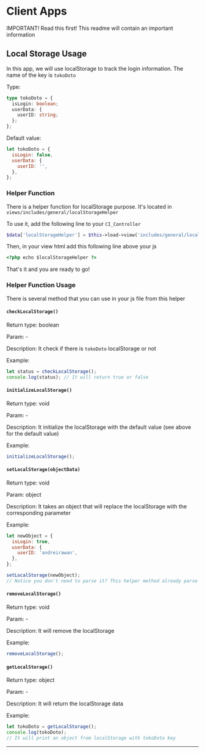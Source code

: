 # Client Apps

IMPORTANT! Read this first!
This readme will contain an important information

## **Local Storage Usage**

In this app, we will use localStorage to track the login information.
The name of the key is `tokoDoto`

Type:

```typescript
type tokoDoto = {
  isLogin: boolean;
  userData: {
    userID: string;
  };
};
```

Default value:

```javascript
let tokoDoto = {
  isLogin: false,
  userData: {
    userID: '',
  },
};
```

### **Helper Function**

There is a helper function for localStorage purpose. It's located in `views/includes/general/localStorageHelper`

To use it, add the following line to your `CI_Controller`

```php
$data['localStorageHelper'] = $this->load->view('includes/general/localStorageHelper.php', NULL, TRUE);
```

Then, in your view html add this following line above your js

```html
<?php echo $localStorageHelper ?>
```

That's it and you are ready to go!

### **Helper Function Usage**

There is several method that you can use in your js file from this helper

#### `checkLocalStorage()`

Return type: boolean

Param: -

Description: It check if there is `tokoDoto` localStorage or not

Example:

```javascript
let status = checkLocalStorage();
console.log(status); // It will return true or false
```

#### `initializeLocalStorage()`

Return type: void

Param: -

Description: It initialize the localStorage with the default value (see above for the default value)

Example:

```javascript
initializeLocalStorage();
```

#### `setLocalStorage(objectData)`

Return type: void

Param: object

Description: It takes an object that will replace the localStorage with the corresponding parameter

Example:

```javascript
let newObject = {
  isLogin: true,
  userData: {
    userID: 'andreirawan',
  },
};

setLocalStorage(newObject);
// Notice you don't need to parse it? This helper method already parse it for you!
```

#### `removeLocalStorage()`

Return type: void

Param: -

Description: It will remove the localStorage

Example:

```javascript
removeLocalStorage();
```

#### `getLocalStorage()`

Return type: object

Param: -

Description: It will return the localStorage data

Example:

```javascript
let tokoDoto = getLocalStorage();
console.log(tokoDoto);
// It will print an object from localStorage with tokoDoto key
```

---
